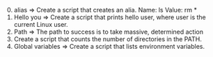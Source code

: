 0. alias => Create a script that creates an alia. Name: ls Value: rm *
1. Hello you => Create a script that prints hello user, where user is the current Linux user.
2. Path => The path to success is to take massive, determined action
3. Create a script that counts the number of directories in the PATH.
4. Global variables => Create a script that lists environment variables.
